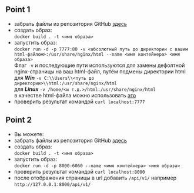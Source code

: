 ## Point 1<br/>
* забрать файлы из репозитория GitHub [здесь](https://github.com/JunAndrey/Docker/tree/main/point_1)<br/>
* создать образ:<br/>
  `docker build . -t <имя образа>`<br/>
* запустить образ:<br/>
  `docker run -d -p 7777:80 -v <абсолютный путь до директории с вашим html-файлом>:/usr/share/nginx/html --name <имя контейнера> <имя образа>`<br/>
  Флаг `-v` и последующие пути используются для замены дефолтной nginx-страницы на ваш html-файл, путём подмены директории html<br/> 
  для ***Win***   `-v C:\\Users\\<путь до директории>\\html:/usr/share/nginx/html`<br/>
  для ***Linux***   `-v /home/<и т.д.>/html:/usr/share/nginx/html`<br/>
  в качестве html-файла можно использовать [это](https://github.com/JunAndrey/Docker/blob/main/point_1/index.html)<br/>
* проверить результат командой `curl localhost:7777`

## Point 2<br/>
* Вы можете:<br/>
* забрать файлы из репозитория GitHub [здесь](https://github.com/JunAndrey/Docker/tree/main/point_2)<br/>
* создать образ:<br/>
  `docker build . -t <имя образа>`<br/>
* запустить образ:<br/>
  `docker run -d -p 8000:6060 --name <имя контейнера> <имя образа>`<br/>
* проверить результат командой `curl localhost:8000`
* после отображения страницы в url добавить `/api/v1/`
  например `http://127.0.0.1:8000/api/v1/`
